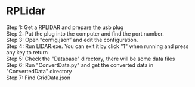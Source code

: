 # RPLidar
Step 1: Get a RPLIDAR and prepare the usb plug  
Step 2: Put the plug into the computer and find the port number.  
Step 3: Open “config.json” and edit the configuration.  
Step 4: Run LIDAR.exe. You can exit it by click "1" when running and press any key to return  
Step 5: Check the "Database" directory, there will be some data files   
Step 6: Run "ConvertData.py" and get the converted data in "ConvertedData" directory  
Step 7: Find GridData.json  
